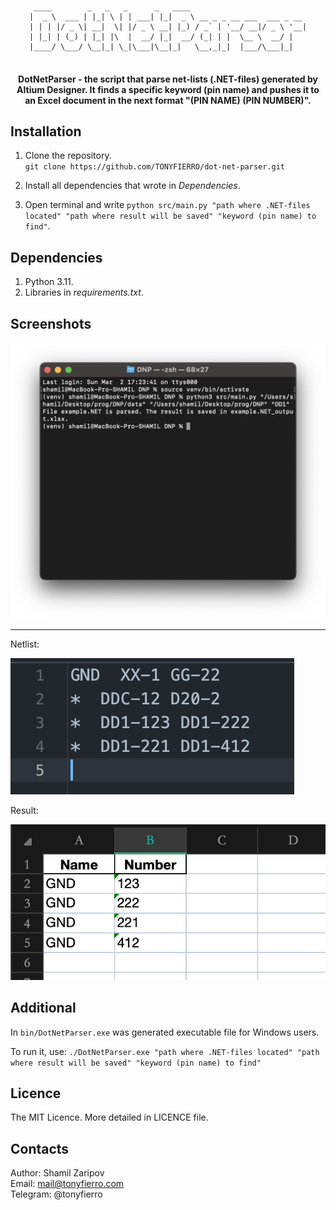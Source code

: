 <br>
<br>

<pre style="text-align: center; font-family: monospace;">
<code>
 ____        _   _   _      _   ____                          
|  _ \  ___ | |_| \ | | ___| |_|  _ \ __ _ _ __ ___  ___ _ __ 
| | | |/ _ \| __|  \| |/ _ \ __| |_) / _` | '__/ __|/ _ \ '__|
| |_| | (_) | |_| |\  |  __/ |_|  __/ (_| | |  \__ \  __/ |   
|____/ \___/ \__|_| \_|\___|\__|_|   \__,_|_|  |___/\___|_|   
</code>
</pre>

<h4 style="text-align: center;">DotNetParser - the script that parse net-lists (.NET-files) generated by Altium Designer. It finds a specific keyword (pin name) and pushes it to an Excel document in the next format "(PIN NAME) (PIN NUMBER)".
</h4>



## Installation

1. Clone the repository. <br>
	```git clone https://github.com/TONYFIERRO/dot-net-parser.git``` <br>

2. Install all dependencies that wrote in *Dependencies*. 

3. Open terminal and write ```python src/main.py "path where .NET-files located" "path where result will be saved" "keyword (pin name) to find"```.

## Dependencies

1. Python 3.11.
2. Libraries in *requirements.txt*.

## Screenshots

![terminal](screenshots/terminal.png)

---
Netlist:

![netlist](screenshots/netlist.png)

Result:

![excel](screenshots/excel.png)

## Additional
In ```bin/DotNetParser.exe``` was generated executable file for Windows users.

To run it, use: ```./DotNetParser.exe "path where .NET-files located" "path where result will be saved" "keyword (pin name) to find"```

## Licence

The MIT Licence. More detailed in LICENCE file.

## Contacts

Author: Shamil Zaripov <br>
Email: mail@tonyfierro.com <br>
Telegram: @tonyfierro <br>
